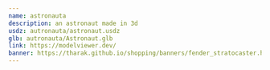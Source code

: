 ```yaml
---
name: astronauta
description: an astronaut made in 3d
usdz: autronauta/astronaut.usdz
glb: autronauta/Astronaut.glb
link: https://modelviewer.dev/
banner: https://tharak.github.io/shopping/banners/fender_stratocaster.html
---
```

